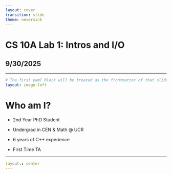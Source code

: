 ```yaml
---
layout: cover
transition: slide
theme: neversink
---
```


# CS 10A Lab 1: Intros and I/O

## 9/30/2025

---

```yaml
# The first yaml block will be treated as the frontmatter of that slide
layout: image-left
```

# Who am I?

- 2nd Year PhD Student 

- Undergrad in CEN & Math @ UCR 

- 6 years of C++ experience

- First Time TA

---

```yaml
layout:: center
---

